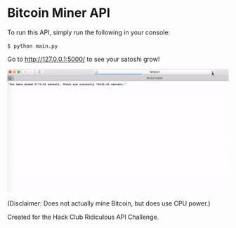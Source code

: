 # Bitcoin Miner API

To run this API, simply run the following in your console:

```
$ python main.py
```

Go to http://127.0.0.1:5000/ to see your satoshi grow!

![Bitcoin Miner API](bitcoinminer.gif)

(Disclaimer: Does not actually mine Bitcoin, but does use CPU power.)

Created for the Hack Club Ridiculous API Challenge.
